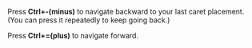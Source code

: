 ﻿Press **Ctrl+-(minus)** to navigate backward to your last caret placement. (You can press it repeatedly to keep going back.)

Press **Ctrl+=(plus)** to navigate forward.
